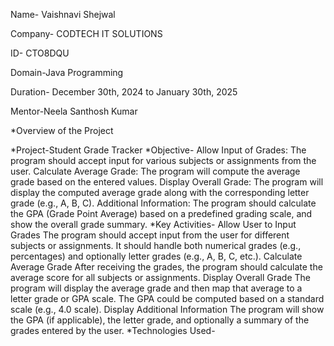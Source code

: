 Name- Vaishnavi Shejwal

Company- CODTECH IT SOLUTIONS

ID- CTO8DQU

Domain-Java Programming

Duration- December 30th, 2024 to January 30th, 2025

Mentor-Neela Santhosh Kumar

*Overview of the Project

*Project-Student Grade Tracker
*Objective-
Allow Input of Grades: The program should accept input for various subjects or assignments from the user.
Calculate Average Grade: The program will compute the average grade based on the entered values.
Display Overall Grade: The program will display the computed average grade along with the corresponding letter grade (e.g., A, B, C).
Additional Information: The program should calculate the GPA (Grade Point Average) based on a predefined grading scale, and show the overall grade summary.
*Key Activities-
Allow User to Input Grades
The program should accept input from the user for different subjects or assignments.
It should handle both numerical grades (e.g., percentages) and optionally letter grades (e.g., A, B, C, etc.).
 Calculate Average Grade
After receiving the grades, the program should calculate the average score for all subjects or assignments.
Display Overall Grade
The program will display the average grade and then map that average to a letter grade or GPA scale.
The GPA could be computed based on a standard scale (e.g., 4.0 scale).
Display Additional Information
The program will show the GPA (if applicable), the letter grade, and optionally a summary of the grades entered by the user.
*Technologies Used-


